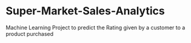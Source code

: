 # Super-Market-Sales-Analytics
Machine Learning Project to predict the Rating given by a customer to a product purchased
